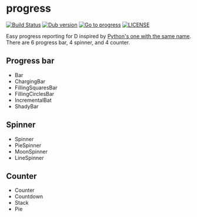 # progress
[![Build Status](https://travis-ci.org/kotet/progress.svg?branch=master)](https://travis-ci.org/kotet/progress) 
[![Dub version](https://img.shields.io/dub/v/progress.svg)](https://code.dlang.org/packages/progress) 
[![Go to progress](https://img.shields.io/dub/dt/progress.svg)](https://code.dlang.org/packages/progress) 
[![LICENSE](https://img.shields.io/dub/l/progress.svg)](http://code.dlang.org/packages/progress)

Easy progress reporting for D inspired by [Python's one with the same name](https://pypi.python.org/pypi/progress).  
There are 6 progress bar, 4 spinner, and 4 counter.

## Progress bar 
 - Bar
 - ChargingBar
 - FillingSquaresBar
 - FillingCirclesBar
 - IncrementalBat
 - ShadyBar

## Spinner
 - Spinner
 - PieSpinner
 - MoonSpinner
 - LineSpinner

## Counter
 - Counter
 - Countdown
 - Stack
 - Pie
